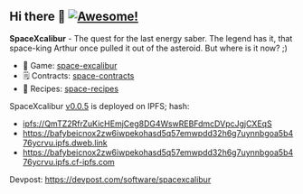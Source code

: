 ## Hi there 👋 [![Awesome!](https://img.shields.io/badge/this%20project%20is-awesome-ff69b4)](https://github.com/ethlisboa/space-excalibur)

**SpaceXcalibur** - The quest for the last energy saber. The legend has it, that space-king Arthur once pulled it out of the asteroid. But where is it now? ;)
* 🔪 Game: [space-excalibur](https://github.com/ethlisboa/space-excalibur)
* 🗒️ Contracts: [space-contracts](https://github.com/ethlisboa/space-contracts)
* 🥗 Recipes: [space-recipes](https://github.com/ethlisboa/space-recipes)

SpaceXcalibur [v0.0.5](https://github.com/ethlisboa/space-excalibur/releases/tag/v0.0.5) is deployed on IPFS; hash:
- [ipfs://QmTZ2RfrZuKicHEmjCeg8DG4WswREBFdmcDVpcJgjCXEqS](ipfs://QmTZ2RfrZuKicHEmjCeg8DG4WswREBFdmcDVpcJgjCXEqS)
- https://bafybeicnox2zw6iwpekohasd5q57emwpdd32h6g7uynnbgoa5b476ycrvu.ipfs.dweb.link
- https://bafybeicnox2zw6iwpekohasd5q57emwpdd32h6g7uynnbgoa5b476ycrvu.ipfs.cf-ipfs.com

Devpost: https://devpost.com/software/spacexcalibur
